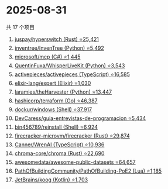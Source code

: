 # 2025-08-31

共 17 个项目

<!-- BEGIN GITHUB -->
<!-- 最后更新时间 2025-08-31 16:10:38 +0800 -->
1. [juspay/hyperswitch (Rust) ⭐25,421](https://github.com/juspay/hyperswitch)
1. [inventree/InvenTree (Python) ⭐5,492](https://github.com/inventree/InvenTree)
1. [microsoft/mcp (C#) ⭐1,445](https://github.com/microsoft/mcp)
1. [QuentinFuxa/WhisperLiveKit (Python) ⭐3,543](https://github.com/QuentinFuxa/WhisperLiveKit)
1. [activepieces/activepieces (TypeScript) ⭐16,585](https://github.com/activepieces/activepieces)
1. [elixir-lang/expert (Elixir) ⭐1,030](https://github.com/elixir-lang/expert)
1. [laramies/theHarvester (Python) ⭐13,447](https://github.com/laramies/theHarvester)
1. [hashicorp/terraform (Go) ⭐46,387](https://github.com/hashicorp/terraform)
1. [dockur/windows (Shell) ⭐37,917](https://github.com/dockur/windows)
1. [DevCaress/guia-entrevistas-de-programacion ⭐5,434](https://github.com/DevCaress/guia-entrevistas-de-programacion)
1. [bin456789/reinstall (Shell) ⭐6,924](https://github.com/bin456789/reinstall)
1. [firecracker-microvm/firecracker (Rust) ⭐29,874](https://github.com/firecracker-microvm/firecracker)
1. [Canner/WrenAI (TypeScript) ⭐10,936](https://github.com/Canner/WrenAI)
1. [chroma-core/chroma (Rust) ⭐22,690](https://github.com/chroma-core/chroma)
1. [awesomedata/awesome-public-datasets ⭐64,657](https://github.com/awesomedata/awesome-public-datasets)
1. [PathOfBuildingCommunity/PathOfBuilding-PoE2 (Lua) ⭐1,185](https://github.com/PathOfBuildingCommunity/PathOfBuilding-PoE2)
1. [JetBrains/koog (Kotlin) ⭐1,703](https://github.com/JetBrains/koog)
<!-- END GITHUB -->